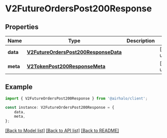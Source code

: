 # V2FutureOrdersPost200Response


## Properties

Name | Type | Description | Notes
------------ | ------------- | ------------- | -------------
**data** | [**V2FutureOrdersPost200ResponseData**](V2FutureOrdersPost200ResponseData.md) |  | [default to undefined]
**meta** | [**V2TokenPost200ResponseMeta**](V2TokenPost200ResponseMeta.md) |  | [default to undefined]

## Example

```typescript
import { V2FutureOrdersPost200Response } from '@airhalo/client';

const instance: V2FutureOrdersPost200Response = {
    data,
    meta,
};
```

[[Back to Model list]](../README.md#documentation-for-models) [[Back to API list]](../README.md#documentation-for-api-endpoints) [[Back to README]](../README.md)
